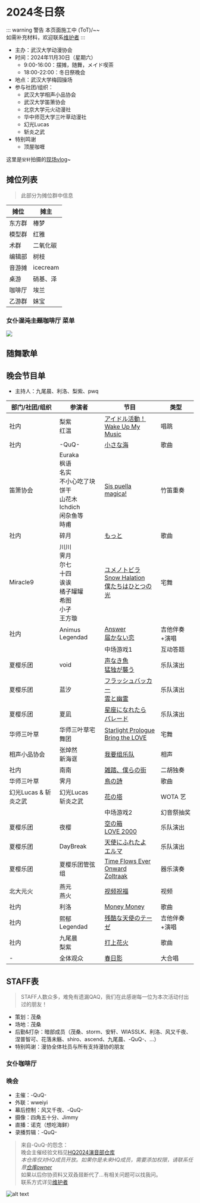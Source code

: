 # 2024冬日祭

::: warning 警告
本页面施工中 (ToT)/~~  
如需补充材料，欢迎联系[维护者](/maintainer/)
:::

- 主办：武汉大学动漫协会
- 时间：2024年11月30日（星期六）
  - 9:00-16:00：摆摊，随舞，メイド喫茶
  - 18:00-22:00：冬日祭晚会
- 地点：武汉大学梅园操场
- 参与社团/组织：
  - 武汉大学相声小品协会
  - 武汉大学笛箫协会
  - 北京大学元火动漫社
  - 华中师范大学三叶草动漫社
  - 幻光Lucas
  - 斩炎之武
- 特别鸣谢
  - 顶屋咖喱

这里是`安轩`拍摄的[现场vlog](https://www.bilibili.com/video/BV1C6fBYKEDv)~

## 摊位列表

> 此部分为摊位群中信息

| 摊位   | 摊主     |
| ------ | -------- |
| 东方群 | 椿梦     |
| 模型群 | 红雅     |
| 术群   | 二氧化碳 |
| 编辑部 | 树枝     |
| 音游摊 | icecream |
| 桌游   | 硝基、泽 |
| 咖啡厅 | 埃兰     |
| 乙游群 | 妹宝     |

### 女仆~~混沌主题~~咖啡厅 菜单

![](/activity/2024/winter-festival/menu.png)

## 随舞歌单

## 晚会节目单

- 主持人：九尾晨、利洛、梨紫、pwq

| 部门/社团/组织       | 参演者                                                                              | 节目                                                                                               | 类型          |
| -------------------- | ----------------------------------------------------------------------------------- | -------------------------------------------------------------------------------------------------- | ------------- |
| 社内                 | 梨紫<br>红温                                                                        | [アイドル活動！<br>Wake Up My Music](https://www.bilibili.com/video/BV1zf6PYnEgd)                  | 唱跳          |
| 社内                 | -QuQ-                                                                               | [小さな海](https://www.bilibili.com/video/BV1Fq6NYsE6W)                                            | 歌曲          |
| 笛箫协会             | Euraka<br>枫语<br>名实<br>不小心吃了块饼干<br>山花木<br>Ichdich<br>闲杂鱼等<br>時甫 | [Sis puella magica!](https://www.bilibili.com/video/BV1g76NYMEhj)                                  | 竹笛重奏      |
| 社内                 | 碎月                                                                                | [もっと](https://www.bilibili.com/video/BV1tA6KYqEb9)                                              | 歌曲          |
| Miracle9             | 川川<br>霁月<br>尔七<br>十四<br>诶诶<br>橘子罐罐<br>希图<br>小孑<br>王方璇          | [ユメノトビラ<br>Snow Halation<br>僕たちはひとつの光](https://www.bilibili.com/video/BV1ENz2YeEXm) | 宅舞          |
| 社内                 | Animus<br>Legendad                                                                  | [Answer<br>届かない恋](https://www.bilibili.com/video/BV1d26NY7EsG)                                | 吉他伴奏+演唱 |
|                      |                                                                                     | 中场游戏1                                                                                          | 互动答题      |
| 夏樱乐团             | void                                                                                | [声なき魚<br>猛独が襲う](https://www.bilibili.com/video/BV1TozSYxEch)                              | 乐队演出      |
| 夏樱乐团             | 蓝汐                                                                                | [フラッシュバッカー<br>雲と幽霊](https://www.bilibili.com/video/BV1bQzSYfE55)                      | 乐队演出      |
| 夏樱乐团             | 夏凪                                                                                | [星座になれたら<br>パレード](https://www.bilibili.com/video/BV1TRzSYoE2u)                          | 乐队演出      |
| 华师三叶草           | 华师三叶草宅舞团                                                                    | [Starlight Prologue<br>Bring the LOVE](https://www.bilibili.com/video/BV1KkiRY8E6M)                | 宅舞          |
| 相声小品协会         | 张焯然<br>新海诓                                                                    | [我要组乐队](https://www.bilibili.com/video/BV1abiRYuE2n)                                          | 相声          |
| 社内                 | 南南                                                                                | [雑踏、僕らの街](https://www.bilibili.com/video/BV13kiBYxE45)                                      | 二胡独奏      |
| 华师三叶草           | 霁月                                                                                | [鳥の詩](https://www.bilibili.com/video/BV1hwiBYXE36)                                              | 歌曲          |
| 幻光Lucas & 斩炎之武 | 幻光Lucas<br>斩炎之武                                                               | [花の塔](https://www.bilibili.com/video/BV18H6TYVEJg)                                              | WOTA 艺       |
|                      |                                                                                     | 中场游戏2                                                                                          | 幻音祭抽奖    |
| 夏樱乐团             | 夜樱                                                                                | [空の箱<br>LOVE 2000](https://www.bilibili.com/video/BV1Gwi6YhEqk)                                 | 乐队演出      |
| 夏樱乐团             | DayBreak                                                                            | [天使にふれたよ<br>エルマ](https://www.bilibili.com/video/BV1wuiCYWE5j)                            | 乐队演出      |
| 夏樱乐团             | 夏樱乐团管弦组                                                                      | [Time Flows Ever Onward<br>Zoltraak](https://www.bilibili.com/video/BV1Gwi6YhErF)                  | 器乐演奏      |
| 北大元火             | 燕元<br>燕火                                                                        | [视频祝福](https://www.bilibili.com/video/BV15q69YUEeg)                                            | 视频          |
| 社内                 | 利洛                                                                                | [Money Money](https://www.bilibili.com/video/BV1rMqLYVEij)                                         | 歌曲          |
| 社内                 | 熙郁<br>Legendad                                                                    | [残酷な天使のテーゼ](https://www.bilibili.com/video/BV11FqLYUEMJ)                                  | 吉他伴奏+演唱 |
| 社内                 | 九尾晨<br>梨紫                                                                      | [打上花火](https://www.bilibili.com/video/BV11fq5YJE1K)                                            | 歌曲          |
| -                    | 全体观众                                                                            | [春日影](https://www.bilibili.com/video/BV17DzZYaEb9)                                              | 大合唱        |

## STAFF表

> STAFF人数众多，难免有遗漏QAQ，我们在此感谢每一位为本次活动付出过的朋友！

- 策划：茂桑
- 场地：茂桑
- 后勤&打杂：暗部成员（茂桑、storm、安轩、WIASSLK、利洛、风又千夜、涅普智可、花落未觞、shiro、ascend、九尾晨、-QuQ-、...）
- 特别鸣谢：漫协全体社员与所有支持漫协的朋友

### 女仆咖啡厅

### 晚会

- 主催：-QuQ-
- 外联：wweiyi
- 幕后控制：风又千夜、-QuQ-
- 摄像：四角五十分、Jimmy
- 直播：诺克（想吃海鲜）
- 录播剪辑：-QuQ-

> 来自-QuQ-的怨念：  
> 晚会主催经验文档见[HQ2024演音部仓库](https://github.com/WHUDAYS/WHUDAYS-HQ/tree/main/2024/%E6%BC%94%E9%9F%B3%E9%83%A8)  
> *本仓库仅对HQ成员开放。如果你是未来HQ成员，需要添加权限，请联系任意[仓库owner](https://github.com/orgs/WHUDAYS/people)*  
> 如果以后你协资料又双叒叕断代了...有相关问题可以找我问。  
> 联系方式详见[维护者](/maintainer/)

![alt text](/activity/2024/winter-festival/image.png)